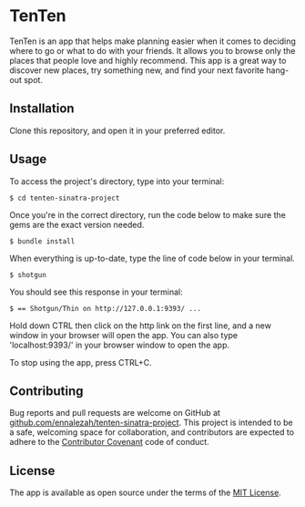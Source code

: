 # TenTen

TenTen is an app that helps make planning easier when it comes to deciding where to go or what to do with your friends. It allows you to browse only the places that people love and highly recommend. This app is a great way to discover new places, try something new, and find your next favorite hang-out spot.

## Installation

Clone this repository, and open it in your preferred editor.

## Usage

To access the project's directory, type into your terminal:

```$ cd tenten-sinatra-project ```

Once you're in the correct directory, run the code below to make sure the gems are the exact version needed.

```$ bundle install ```

When everything is up-to-date, type the line of code below in your terminal.

```$ shotgun ```

You should see this response in your terminal:

```$ == Shotgun/Thin on http://127.0.0.1:9393/ ... ```

Hold down CTRL then click on the http link on the first line, and a new window in your browser will open the app. You can also type 'localhost:9393/' in your browser window to open the app.

To stop using the app, press CTRL+C.

## Contributing

Bug reports and pull requests are welcome on GitHub at [github.com/ennalezah/tenten-sinatra-project](https://github.com/ennalezah/tenten-sinatra-project). This project is intended to be a safe, welcoming space for collaboration, and contributors are expected to adhere to the [Contributor Covenant](http://contributor-covenant.org) code of conduct.

## License

The app is available as open source under the terms of the [MIT License](https://opensource.org/licenses/MIT).
